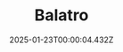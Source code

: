---
title: "Balatro"
id: 2379780
date: 2025-01-23T00:00:04.432Z
link: games/steam/recent/balatro
image: http://media.steampowered.com/steamcommunity/public/images/apps/2379780/b6018068070ab0e23561694c11f7950dd6f4c752.jpg
playtime_2weeks: 513
playtime_forever: 5769
playtime_windows_forever: 0
playtime_mac_forever: 192
playtime_linux_forever: 5576
playtime_deck_forever: 5576
---